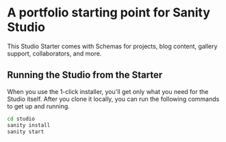 # A portfolio starting point for Sanity Studio

This Studio Starter comes with Schemas for projects, blog content, gallery support, collaborators, and more. 


## Running the Studio from the Starter

When you use the 1-click installer, you'll get only what you need for the Studio itself. After you clone it locally, you can run the following commands to get up and running.

```sh
cd studio
sanity install
sanity start
```